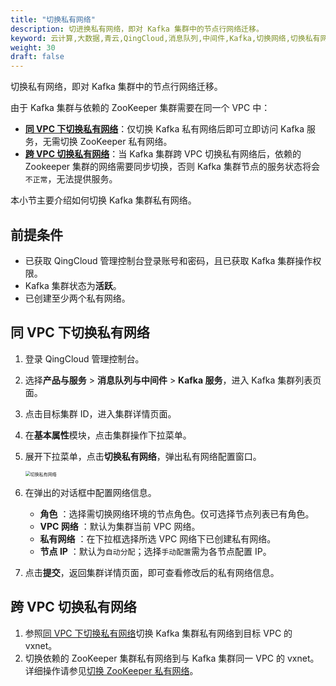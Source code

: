 ```yaml
---
title: "切换私有网络"
description: 切进换私有网络，即对 Kafka 集群中的节点行网络迁移。
keyword: 云计算,大数据,青云,QingCloud,消息队列,中间件,Kafka,切换网络,切换私有网络,迁移网络
weight: 30
draft: false
---
```


切换私有网络，即对 Kafka 集群中的节点行网络迁移。

由于 Kafka 集群与依赖的 ZooKeeper 集群需要在同一个 VPC 中：

- [**同 VPC 下切换私有网络**](#同-vpc-下切换私有网络)：仅切换 Kafka 私有网络后即可立即访问 Kafka 服务，无需切换 ZooKeeper 私有网络。
- [**跨 VPC 切换私有网络**](#跨-vpc-切换私有网络)：当 Kafka 集群跨 VPC 切换私有网络后，依赖的 Zookeeper 集群的网络需要同步切换，否则 Kafka 集群节点的服务状态将会`不正常`，无法提供服务。

本小节主要介绍如何切换 Kafka 集群私有网络。

## 前提条件

- 已获取 QingCloud 管理控制台登录账号和密码，且已获取 Kafka 集群操作权限。
- Kafka 集群状态为**活跃**。
- 已创建至少两个私有网络。

## 同 VPC 下切换私有网络

1. 登录 QingCloud 管理控制台。
2. 选择**产品与服务** > **消息队列与中间件** > **Kafka 服务**，进入 Kafka 集群列表页面。
3. 点击目标集群 ID，进入集群详情页面。
4. 在**基本属性**模块，点击集群操作下拉菜单。
5. 展开下拉菜单，点击**切换私有网络**，弹出私有网络配置窗口。

    <img src="../../../_images/switch_network.png" alt="切换私有网络" style="zoom:50%;" />  

6. 在弹出的对话框中配置网络信息。

   - **角色** ：选择需切换网络环境的节点角色。仅可选择节点列表已有角色。
   - **VPC 网络** ：默认为集群当前 VPC 网络。
   - **私有网络** ：在下拉框选择所选 VPC 网络下已创建私有网络。
   - **节点 IP** ：默认为`自动分配`；选择`手动配置`需为各节点配置 IP。

7. 点击**提交**，返回集群详情页面，即可查看修改后的私有网络信息。

## 跨 VPC 切换私有网络

1. 参照[同 VPC 下切换私有网络](#同-vpc-下切换私有网络)切换 Kafka 集群私有网络到目标 VPC 的 vxnet。
2. 切换依赖的 ZooKeeper 集群私有网络到与 Kafka 集群同一 VPC 的 vxnet。详细操作请参见[切换 ZooKeeper 私有网络](/bigdata/zookeeper/manual/mgt_vxnet/)。

